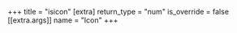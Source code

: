 +++
title = "isicon"
[extra]
return_type = "num"
is_override = false
[[extra.args]]
name = "Icon"
+++